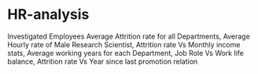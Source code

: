 # HR-analysis
Investigated Employees Average Attrition rate for all Departments, Average Hourly rate of Male Research Scientist, Attrition rate Vs Monthly income stats, Average working years for each Department, Job Role Vs Work life balance, Attrition rate Vs Year since last promotion relation

